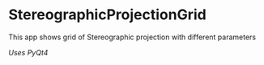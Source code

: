 # StereographicProjectionGrid
This app shows grid of Stereographic projection with different parameters

*Uses PyQt4*